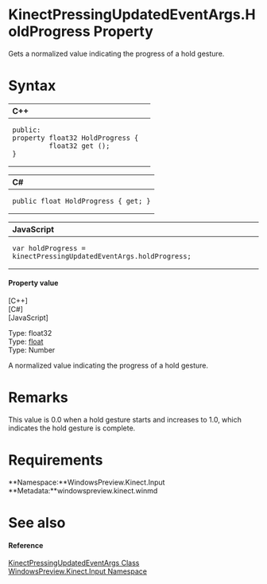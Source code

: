 KinectPressingUpdatedEventArgs.HoldProgress Property  
====================================================  

Gets a normalized value indicating the progress of a hold gesture. <span id="syntaxSection"></span>

Syntax  
======  

<table>
<colgroup>
<col width="100%" />
</colgroup>
<thead>
<tr class="header">
<th align="left">C++</th>
</tr>
</thead>
<tbody>
<tr class="odd">
<td align="left"><pre><code>public:  
property float32 HoldProgress {  
         float32 get ();  
}</code></pre></td>
</tr>
</tbody>
</table>

<table>
<colgroup>
<col width="100%" />
</colgroup>
<thead>
<tr class="header">
<th align="left">C#</th>
</tr>
</thead>
<tbody>
<tr class="odd">
<td align="left"><pre><code>public float HoldProgress { get; }</code></pre></td>
</tr>
</tbody>
</table>

<table>
<colgroup>
<col width="100%" />
</colgroup>
<thead>
<tr class="header">
<th align="left">JavaScript</th>
</tr>
</thead>
<tbody>
<tr class="odd">
<td align="left"><pre><code>var holdProgress = kinectPressingUpdatedEventArgs.holdProgress;</code></pre></td>
</tr>
</tbody>
</table>

<span id="ID4ER"></span>
#### Property value  

[C++]   
 [C\#]   
 [JavaScript]   

Type: float32  
Type: [float](http://msdn.microsoft.com/en-us/library/system.single.aspx)  
Type: Number  

A normalized value indicating the progress of a hold gesture.  

<span id="remarks"></span>

Remarks  
=======  

This value is 0.0 when a hold gesture starts and increases to 1.0, which indicates the hold gesture is complete.  

<span id="requirements"></span>

Requirements  
============  

**Namespace:**WindowsPreview.Kinect.Input  
**Metadata:**windowspreview.kinect.winmd  

<span id="ID4EBB"></span>

See also  
========  

<span id="ID4EDB"></span>
#### Reference  

[KinectPressingUpdatedEventArgs Class](../../KinectPressingUpdatedEvent.md)  
 [WindowsPreview.Kinect.Input Namespace](../../../Kinect.Input.md)  



<!--Please do not edit the data in the comment block below.-->
<!--
TOCTitle : HoldProgress Property
RLTitle : KinectPressingUpdatedEventArgs.HoldProgress Property
KeywordK : HoldProgress property
KeywordK : KinectPressingUpdatedEventArgs.HoldProgress property
KeywordF : WindowsPreview.Kinect.Input.KinectPressingUpdatedEventArgs.HoldProgress
KeywordF : KinectPressingUpdatedEventArgs.HoldProgress
KeywordF : HoldProgress
KeywordF : WindowsPreview.Kinect.Input.KinectPressingUpdatedEventArgs.HoldProgress
KeywordA : P:WindowsPreview.Kinect.Input.KinectPressingUpdatedEventArgs.HoldProgress
AssetID : P:WindowsPreview.Kinect.Input.KinectPressingUpdatedEventArgs.HoldProgress
Locale : en-us
CommunityContent : 1
APIType : Managed
APILocation : windowspreview.kinect.winmd
APIName : WindowsPreview.Kinect.Input.KinectPressingUpdatedEventArgs.HoldProgress
TargetOS : Windows
TopicType : kbSyntax
DevLang : VB
DevLang : CSharp
DevLang : JavaScript
DevLang : C++
DocSet : K4Wv2
ProjType : K4Wv2Proj
Technology : Kinect for Windows
Product : Kinect for Windows SDK v2
productversion : 20
-->
